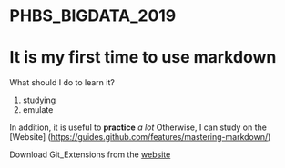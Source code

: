 # PHBS_BIGDATA_2019
# It is my first time to use markdown
What should I do to learn it?
1. studying
2. emulate

In addition, it is useful to **practice** *a lot*
Otherwise, I can study on the [Website] (https://guides.github.com/features/mastering-markdown/)

Download Git_Extensions from the [website](https://sourceforge.net/projects/gitextensions/)

